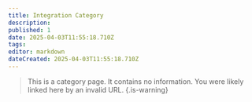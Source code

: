 ```yaml
---
title: Integration Category
description: 
published: 1
date: 2025-04-03T11:55:18.710Z
tags: 
editor: markdown
dateCreated: 2025-04-03T11:55:18.710Z
---
```


> This is a category page. It contains no information. You were likely linked here by an invalid URL.
{.is-warning}